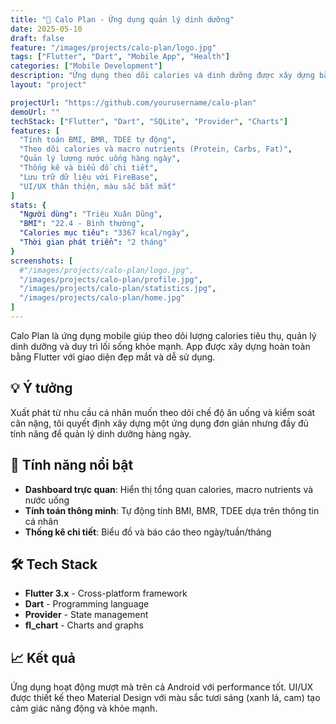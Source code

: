 ```yaml
---
title: "🍊 Calo Plan - Ứng dụng quản lý dinh dưỡng"
date: 2025-05-10
draft: false
feature: "/images/projects/calo-plan/logo.jpg"
tags: ["Flutter", "Dart", "Mobile App", "Health"]
categories: ["Mobile Development"]
description: "Ứng dụng theo dõi calories và dinh dưỡng được xây dựng bằng Flutter"
layout: "project"

projectUrl: "https://github.com/yourusername/calo-plan"
demoUrl: ""
techStack: ["Flutter", "Dart", "SQLite", "Provider", "Charts"]
features: [
  "Tính toán BMI, BMR, TDEE tự động",
  "Theo dõi calories và macro nutrients (Protein, Carbs, Fat)",
  "Quản lý lượng nước uống hàng ngày",
  "Thống kê và biểu đồ chi tiết",
  "Lưu trữ dữ liệu với FireBase",
  "UI/UX thân thiện, màu sắc bắt mắt"
]
stats: {
  "Người dùng": "Triệu Xuân Dũng",
  "BMI": "22.4 - Bình thường",
  "Calories mục tiêu": "3367 kcal/ngày",
  "Thời gian phát triển": "2 tháng"
}
screenshots: [
  #"/images/projects/calo-plan/logo.jpg",
  "/images/projects/calo-plan/profile.jpg",
  "/images/projects/calo-plan/statistics.jpg",
  "/images/projects/calo-plan/home.jpg"
]
---
```


Calo Plan là ứng dụng mobile giúp theo dõi lượng calories tiêu thụ, quản lý dinh dưỡng và duy trì lối sống khỏe mạnh. App được xây dựng hoàn toàn bằng Flutter với giao diện đẹp mắt và dễ sử dụng.

## 💡 Ý tưởng

Xuất phát từ nhu cầu cá nhân muốn theo dõi chế độ ăn uống và kiểm soát cân nặng, tôi quyết định xây dựng một ứng dụng đơn giản nhưng đầy đủ tính năng để quản lý dinh dưỡng hàng ngày.

## 🎯 Tính năng nổi bật

- **Dashboard trực quan**: Hiển thị tổng quan calories, macro nutrients và nước uống
- **Tính toán thông minh**: Tự động tính BMI, BMR, TDEE dựa trên thông tin cá nhân
- **Thống kê chi tiết**: Biểu đồ và báo cáo theo ngày/tuần/tháng


## 🛠️ Tech Stack

- **Flutter 3.x** - Cross-platform framework
- **Dart** - Programming language
- **Provider** - State management
- **fl_chart** - Charts and graphs

## 📈 Kết quả

Ứng dụng hoạt động mượt mà trên cả Android với performance tốt. UI/UX được thiết kế theo Material Design với màu sắc tươi sáng (xanh lá, cam) tạo cảm giác năng động và khỏe mạnh.